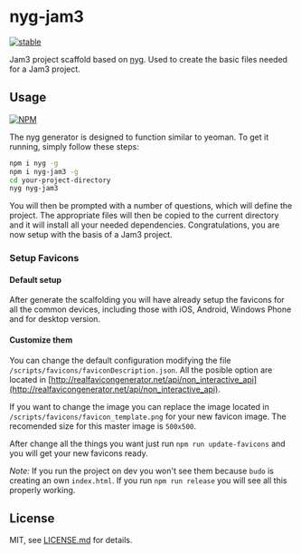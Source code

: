 # nyg-jam3

[![stable](http://badges.github.io/stability-badges/dist/stable.svg)](http://github.com/badges/stability-badges)

Jam3 project scaffold based on [nyg](https://www.npmjs.com/package/nyg). Used to create the basic files needed for a Jam3 project.

## Usage

[![NPM](https://nodei.co/npm/nyg-jam3.png)](https://www.npmjs.com/package/nyg-jam3)

The nyg generator is designed to function similar to yeoman. To get it running, simply follow these steps:

```bash
npm i nyg -g
npm i nyg-jam3 -g
cd your-project-directory
nyg nyg-jam3
```

You will then be prompted with a number of questions, which will define the project. The appropriate files will then be copied to the current directory and it will install all your needed dependencies. Congratulations, you are now setup with the basis of a Jam3 project. 

### Setup Favicons

#### Default setup
After generate the scalfolding you will have already setup the favicons for all the common devices, including those with iOS, Android, Windows Phone and for desktop version.

#### Customize them

You can change the default configuration modifying the file `/scripts/favicons/faviconDescription.json`. All the posible option are located in [http://realfavicongenerator.net/api/non_interactive_api](http://realfavicongenerator.net/api/non_interactive_api).

If you want to change the image you can replace the image located in `/scripts/favicons/favicon_template.png` for your new favicon image. The recomended size for this master image is `500x500`.

After change all the things you want just run `npm run update-favicons` and you will get your new favicons ready.

*Note:*
If you run the project on dev you won't see them because `budo` is creating an  own `index.html`. If you run `npm run release` you will see all this properly working.

## License

MIT, see [LICENSE.md](http://github.com/Jam3/generator-jam3/blob/master/LICENSE.md) for details.
